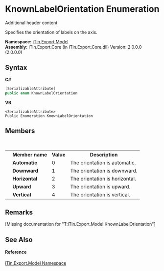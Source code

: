 # KnownLabelOrientation Enumeration
Additional header content 

Specifies the orientation of labels on the axis.

**Namespace:**&nbsp;<a href="N_iTin_Export_Model">iTin.Export.Model</a><br />**Assembly:**&nbsp;iTin.Export.Core (in iTin.Export.Core.dll) Version: 2.0.0.0 (2.0.0.0)

## Syntax

**C#**<br />
``` C#
[SerializableAttribute]
public enum KnownLabelOrientation
```

**VB**<br />
``` VB
<SerializableAttribute>
Public Enumeration KnownLabelOrientation
```


## Members
&nbsp;<table><tr><th></th><th>Member name</th><th>Value</th><th>Description</th></tr><tr><td /><td target="F:iTin.Export.Model.KnownLabelOrientation.Automatic">**Automatic**</td><td>0</td><td>The orientation is automatic.</td></tr><tr><td /><td target="F:iTin.Export.Model.KnownLabelOrientation.Downward">**Downward**</td><td>1</td><td>The orientation is downward.</td></tr><tr><td /><td target="F:iTin.Export.Model.KnownLabelOrientation.Horizontal">**Horizontal**</td><td>2</td><td>The orientation is horizontal.</td></tr><tr><td /><td target="F:iTin.Export.Model.KnownLabelOrientation.Upward">**Upward**</td><td>3</td><td>The orientation is upward.</td></tr><tr><td /><td target="F:iTin.Export.Model.KnownLabelOrientation.Vertical">**Vertical**</td><td>4</td><td>The orientation is vertical.</td></tr></table>

## Remarks
\[Missing <remarks> documentation for "T:iTin.Export.Model.KnownLabelOrientation"\]

## See Also


#### Reference
<a href="N_iTin_Export_Model">iTin.Export.Model Namespace</a><br />